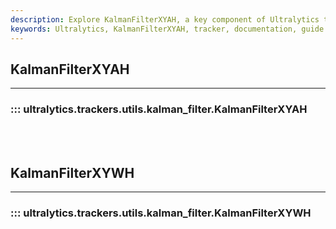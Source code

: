 ```yaml
---
description: Explore KalmanFilterXYAH, a key component of Ultralytics trackers. Understand its utilities and learn to leverage it in your own projects.
keywords: Ultralytics, KalmanFilterXYAH, tracker, documentation, guide
---
```


## KalmanFilterXYAH
---
### ::: ultralytics.trackers.utils.kalman_filter.KalmanFilterXYAH
<br><br>

## KalmanFilterXYWH
---
### ::: ultralytics.trackers.utils.kalman_filter.KalmanFilterXYWH
<br><br>